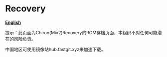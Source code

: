 # Recovery

[**English**](https://github.com/chiron-mix2/Recovery/blob/main/READMEEN.md)

提示：此页面为Chiron(Mix2)Recovery的ROM存档页面，本组织不对任何可能潜在的风险负责。

中国地区可使用镜像站hub.fastgit.xyz来加速下载。
